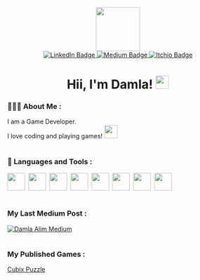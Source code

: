 <div id="header" align="center">
  <img src="https://media3.giphy.com/media/SHjOSDkKZ18qOHA5B5/giphy.gif?cid=ecf05e471ipxwp6u24d71zxxmp5i76uza1n5894297cchwoe&ep=v1_gifs_related&rid=giphy.gif&ct=s" width="100"/>
</div>
<div id="badges" align="center">
  <a href="https://www.linkedin.com/in/damlaalim/" target="_blank">
    <img src="https://img.shields.io/badge/LinkedIn-blue?style=for-the-badge&logo=linkedin&logoColor=white" alt="LinkedIn Badge"/>
  </a>
  <a href="https://medium.com/@damlaalim" target="_blank">
    <img src="https://img.shields.io/badge/Medium-black?style=for-the-badge&logo=medium&logoColor=white" alt="Medium Badge"/>
  </a>
  <a href="https://damlaalim.itch.io/" target="_blank">
    <img src="https://img.shields.io/badge/Itch.io-red?style=for-the-badge&logo=itchio&logoColor=white" alt="Itchio Badge"/>
  </a>
</div>
<h1 align="center">
  Hii, I'm Damla!
  <img src="https://media.giphy.com/media/hvRJCLFzcasrR4ia7z/giphy.gif" width="30px"/>
</h1>

### 👩🏻‍💻 About Me :

I am a Game Developer. <br>
I love coding and playing games! <img src="https://media1.giphy.com/media/nYD66ng26rP1WMmXwx/giphy.gif?cid=ecf05e47dw1pjosndhwqkhdqbfw4g6y68q8c1zld090avtk1&ep=v1_gifs_related&rid=giphy.gif&ct=s" width="30"> 

<h1 align="center"></h1>

### 🔧 Languages and Tools :
<div>
  <img src="https://cdn.jsdelivr.net/gh/devicons/devicon/icons/cplusplus/cplusplus-original.svg" width="40" height="40"/>&nbsp;
  <img src="https://cdn.jsdelivr.net/gh/devicons/devicon/icons/csharp/csharp-line.svg" width="40" height="40"/>&nbsp;
  <img src="https://cdn.jsdelivr.net/gh/devicons/devicon/icons/css3/css3-plain-wordmark.svg" width="40" height="40"/>&nbsp;
  <img src="https://cdn.jsdelivr.net/gh/devicons/devicon/icons/git/git-original.svg" width="40" height="40"/>&nbsp;
  <img src="https://cdn.jsdelivr.net/gh/devicons/devicon/icons/html5/html5-original.svg" width="40" height="40"/>&nbsp;
  <img src="https://cdn.jsdelivr.net/gh/devicons/devicon/icons/mysql/mysql-original-wordmark.svg" width="40" height="40"/>&nbsp;
  <img src="https://cdn.jsdelivr.net/gh/devicons/devicon/icons/php/php-original.svg" width="40" height="40"/>&nbsp;
  <img src="https://cdn.jsdelivr.net/gh/devicons/devicon/icons/unity/unity-original.svg" width="40" height="40"/>&nbsp;
</div>

<h1 align="center"></h1>

### My Last Medium Post : 
[![Damla Alim Medium](https://github-readme-medium.vercel.app/?username=damlaalim)](https://medium.com/@damlaalim)


<h1 align="center"></h1>

### My Published Games : 
[Cubix Puzzle](https://play.google.com/store/apps/details?id=com.OM.CubixPuzzle)
